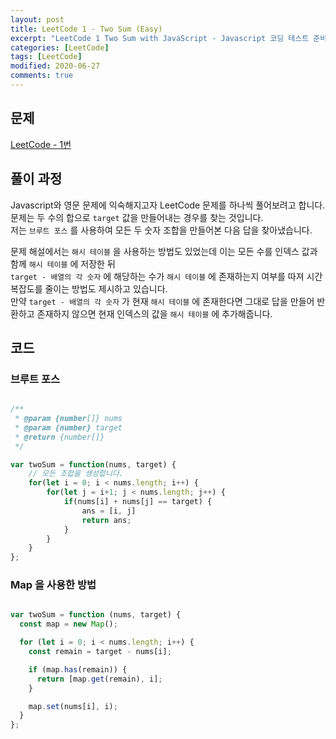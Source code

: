 ```yaml
---
layout: post
title: LeetCode 1 - Two Sum (Easy)
excerpt: "LeetCode 1 Two Sum with JavaScript - Javascript 코딩 테스트 준비하기"
categories: [LeetCode]
tags: [LeetCode]
modified: 2020-06-27
comments: true
---
```


## 문제
[LeetCode - 1번](https://leetcode.com/problems/two-sum/)

## 풀이 과정
Javascript와 영문 문제에 익숙해지고자 LeetCode 문제를 하나씩 풀어보려고 합니다. <br>
문제는 두 수의 합으로 `target` 값을 만들어내는 경우를 찾는 것입니다. <br>
저는 `브루트 포스` 를 사용하여 모든 두 숫자 조합을 만들어본 다음 답을 찾아냈습니다. <br>

문제 해설에서는 `해시 테이블` 을 사용하는 방법도 있었는데 이는 모든 수를 인덱스 값과 함께 `해시 테이블` 에 저장한 뒤 <br>
`target - 배열의 각 숫자` 에 해당하는 수가 `해시 테이블` 에 존재하는지 여부를 따져 시간 복잡도를 줄이는 방법도 제시하고 있습니다. <br>
만약 `target - 배열의 각 숫자` 가 현재 `해시 테이블` 에 존재한다면 그대로 답을 만들어 반환하고 존재하지 않으면 현재 인덱스의 값을 `해시 테이블` 에 추가해줍니다. <br>

## 코드

### 브루트 포스
~~~ javascript

/**
 * @param {number[]} nums
 * @param {number} target
 * @return {number[]}
 */

var twoSum = function(nums, target) {
    // 모든 조합을 생성합니다.
    for(let i = 0; i < nums.length; i++) {
        for(let j = i+1; j < nums.length; j++) {
            if(nums[i] + nums[j] == target) {
                ans = [i, j]
                return ans;
            }
        }
    }
};

~~~

### Map 을 사용한 방법
~~~ javascript

var twoSum = function (nums, target) {
  const map = new Map();

  for (let i = 0; i < nums.length; i++) {
    const remain = target - nums[i];

    if (map.has(remain)) {
      return [map.get(remain), i];
    }

    map.set(nums[i], i);
  }
};

~~~